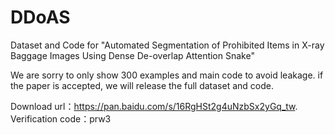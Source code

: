 # DDoAS

Dataset and Code for "Automated Segmentation of Prohibited Items in X-ray Baggage Images Using Dense De-overlap Attention Snake"

We are sorry to only show 300 examples and main code to avoid leakage. if the paper is accepted, we will release the full dataset and code.

Download url：https://pan.baidu.com/s/16RgHSt2g4uNzbSx2yGq_tw.
Verification code：prw3
